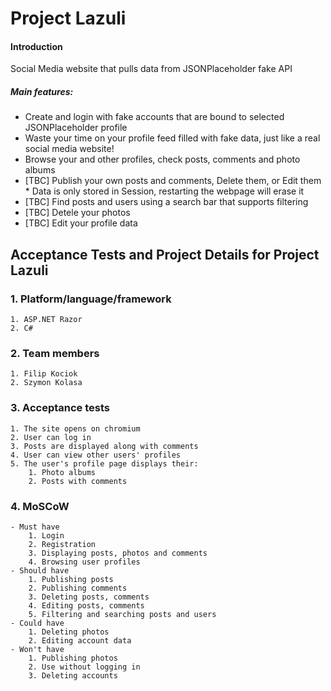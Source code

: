 
# Project Lazuli

#### Introduction

Social Media website that pulls data from JSONPlaceholder fake API

##### Main features:

* Create and login with fake accounts that are bound to selected JSONPlaceholder profile
* Waste your time on your profile feed filled with fake data, just like a real social media website!
* Browse your and other profiles, check posts, comments and photo albums
* [TBC] Publish your own posts and comments, Delete them, or Edit them
<br/>\* Data is only stored in Session, restarting the webpage will erase it
* [TBC] Find posts and users using a search bar that supports filtering
* [TBC] Detele your photos
* [TBC] Edit your profile data


## Acceptance Tests and Project Details for Project Lazuli

### 1. Platform/language/framework
    1. ASP.NET Razor
    2. C#
### 2. Team members
    1. Filip Kociok
    2. Szymon Kolasa
### 3. Acceptance tests
    1. The site opens on chromium
    2. User can log in
    3. Posts are displayed along with comments
    4. User can view other users' profiles
    5. The user's profile page displays their:
        1. Photo albums
        2. Posts with comments
### 4. MoSCoW
    - Must have
        1. Login
        2. Registration
        3. Displaying posts, photos and comments
        4. Browsing user profiles
    - Should have
        1. Publishing posts
        2. Publishing comments
        3. Deleting posts, comments
        4. Editing posts, comments
        5. Filtering and searching posts and users
    - Could have
        1. Deleting photos
        2. Editing account data
    - Won't have
        1. Publishing photos
        2. Use without logging in
        3. Deleting accounts
